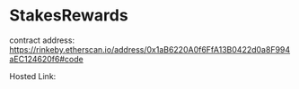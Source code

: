 # StakesRewards


contract address: https://rinkeby.etherscan.io/address/0x1aB6220A0f6FfA13B0422d0a8F994aEC124620f6#code

Hosted Link: 
